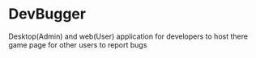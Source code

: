 # DevBugger
Desktop(Admin) and web(User) application for developers to host there game page for other users to report bugs
